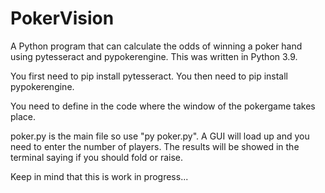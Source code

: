 # PokerVision
A Python program that can calculate the odds of winning a poker hand using pytesseract and pypokerengine. 
This was written in Python 3.9.

You first need to pip install pytesseract.
You then need to pip install pypokerengine.

You need to define in the code where the window of the pokergame takes place.

poker.py is the main file so use "py poker.py". A GUI will load up and you need to enter the number of players.
The results will be showed in the terminal saying if you should fold or raise.

Keep in mind that this is work in progress...

